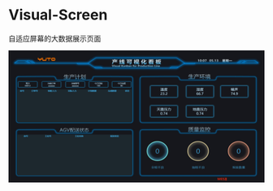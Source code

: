 # Visual-Screen
自适应屏幕的大数据展示页面

![](https://github.com/ZJ69719496/Visual-Screen/blob/master/screen.png)  
